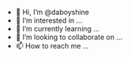 - 👋 Hi, I’m @daboyshine
- 👀 I’m interested in ...
- 🌱 I’m currently learning ...
- 💞️ I’m looking to collaborate on ...
- 📫 How to reach me ...

<!---
daboyshine/daboyshine is a ✨ special ✨ repository because its `README.md` (this file) appears on your GitHub profile.
You can click the Preview link to take a look at your changes.
--->
